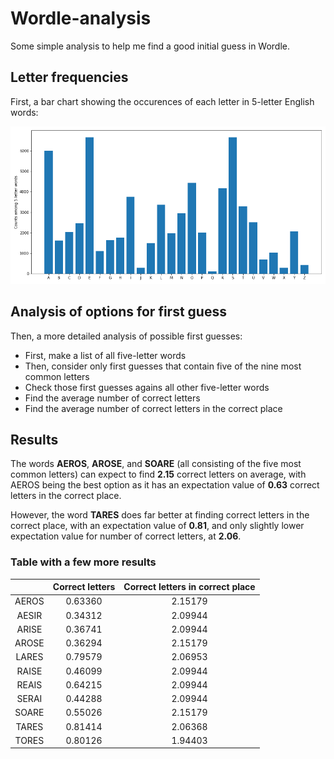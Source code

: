 # Wordle-analysis

Some simple analysis to help me find a good initial guess in Wordle.

## Letter frequencies

First, a bar chart showing the occurences of each letter in 5-letter English words:

![Histogram of letter counts](letter_counts.png)

## Analysis of options for first guess

Then, a more detailed analysis of possible first guesses:
* First, make a list of all five-letter words
* Then, consider only first guesses that contain five of the nine most common letters
* Check those first guesses agains all other five-letter words
* Find the average number of correct letters
* Find the average number of correct letters in the correct place

## Results

The words **AEROS**, **AROSE**, and **SOARE** (all consisting of the five most common letters) can expect to find **2.15** correct letters on average, with AEROS being the best option as it has an expectation value of **0.63** correct letters in the correct place.

However, the word **TARES** does far better at finding correct letters in the correct place, with an expectation value of **0.81**, and only slightly lower expectation value for number of correct letters, at **2.06**.

### Table with a few more results

|  | Correct letters | Correct letters in correct place |
| :---: | :---: | :---: |
| AEROS | 0.63360 | 2.15179 |
| AESIR | 0.34312 | 2.09944 |
| ARISE | 0.36741 | 2.09944 |
| AROSE | 0.36294 | 2.15179 |
| LARES | 0.79579 | 2.06953 |
| RAISE | 0.46099 | 2.09944 |
| REAIS | 0.64215 | 2.09944 |
| SERAI | 0.44288 | 2.09944 |
| SOARE | 0.55026 | 2.15179 |
| TARES | 0.81414 | 2.06368 |
| TORES | 0.80126 | 1.94403 |
